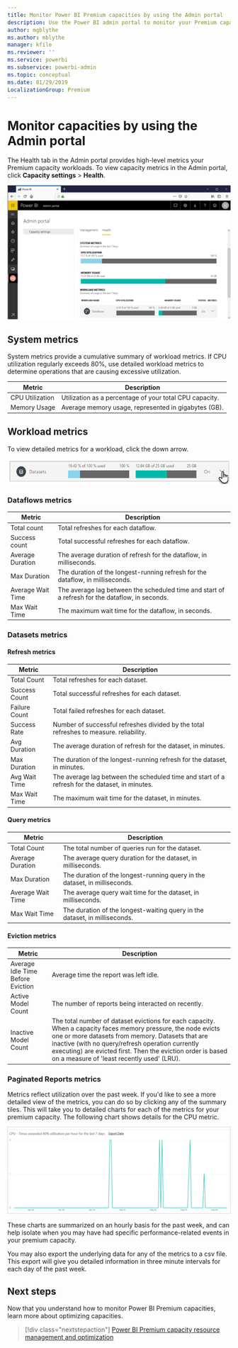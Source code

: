 ```yaml
---
title: Monitor Power BI Premium capacities by using the Admin portal
description: Use the Power BI admin portal to monitor your Premium capacities.
author: mgblythe
ms.author: mblythe
manager: kfile
ms.reviewer: ''
ms.service: powerbi
ms.subservice: powerbi-admin
ms.topic: conceptual
ms.date: 01/29/2019
LocalizationGroup: Premium 
---
```


# Monitor capacities by using the Admin portal

The Health tab in the Admin portal provides high-level metrics your Premium capacity workloads. To view capacity metrics in the Admin portal, click **Capacity settings** > **Health**.

![Health tab in the Admin portal](media/service-admin-premium-monitor-portal/admin-portal-health.png)


## System metrics

System metrics provide a cumulative summary of workload metrics. If CPU utilization regularly exceeds 80%, use detailed workload metrics to determine operations that are causing excessive utilization.

| **Metric** | **Description** |
| --- | --- |
| CPU Utilization | Utilization as a percentage of your total CPU capacity. |
| Memory Usage |Average memory usage, represented in gigabytes (GB). |


## Workload metrics

To view detailed metrics for a workload, click the down arrow.  

![Expand workload metrics](media/service-admin-premium-monitor-portal/admin-portal-health-expand.png)


### Dataflows metrics



|**Metric**  |**Description**  |
|---------|---------|
|Total count      |   Total refreshes for each dataflow.       |
|Success count      |    Total successful refreshes for each dataflow.      |
|Average Duration      |    The average duration of refresh for the dataflow, in milliseconds.     |
|Max Duration      |   The duration of the longest-running refresh for the dataflow, in milliseconds.      |
|Average Wait Time      |    The average lag between the scheduled time and start of a refresh for the dataflow, in seconds.     |
|Max Wait Time      |    The maximum wait time for the dataflow, in seconds.     |


### Datasets metrics

#### Refresh metrics

|**Metric**  |**Description**  |
|---------|---------|
|Total Count      |   Total refreshes for each dataset.       |
|Success Count     |     Total successful refreshes for each dataset.     |
|Failure Count      |     Total failed refreshes for each dataset.     |
|Success Rate      |     Number of successful refreshes divided by the total refreshes to measure. reliability.      |
|Avg Duration     |    The average duration of refresh for the dataset, in minutes.      |
|Max Duration      |    The duration of the longest-running refresh for the dataset, in minutes.      |
|Avg Wait Time      |     The average lag between the scheduled time and start of a refresh for the dataset, in minutes.     |
|Max Wait Time      |     The maximum wait time for the dataset, in minutes.    |

#### Query metrics

|**Metric**  |**Description**  |
|---------|---------|
|Total Count      |    The total number of queries run for the dataset.      |
|Average Duration      |    The average query duration for the dataset, in milliseconds.      |
|Max Duration      |   The duration of the longest-running query in the dataset, in milliseconds.       |
|Average Wait Time     |    The average query wait time for the dataset, in milliseconds.     |
|Max Wait Time      |   The duration of the longest-waiting query in the dataset, in milliseconds.       |

#### Eviction metrics

|**Metric**  |**Description**  |
|---------|---------|
|   Average Idle Time Before Eviction    |    Average time the report was left idle.   |
|   Active Model Count  |   The number of reports being interacted on recently.   |
|   Inactive Model Count   |  The total number of dataset evictions for each capacity. When a capacity faces memory pressure, the node evicts one or more datasets from memory. Datasets that are inactive (with no query/refresh operation currently executing) are evicted first. Then the eviction order is based on a measure of 'least recently used' (LRU).   |

### Paginated Reports metrics





Metrics reflect utilization over the past week.  If you'd like to see a more detailed view of the metrics, you can do so by clicking any of the summary tiles.  This will take you to detailed charts for each of the metrics for your premium capacity. The following chart shows details for the CPU metric.

![Detailed usage chart CPU](media/service-admin-premium-monitor-capacity/premium-usage-detailed-chart-cpu.png)

These charts are summarized on an hourly basis for the past week, and can help isolate when you may have had specific performance-related events in your premium capacity.

You may also export the underlying data for any of the metrics to a csv file.  This export will give you detailed information in three minute intervals for each day of the past week.

## Next steps

Now that you understand how to monitor Power BI Premium capacities, learn more about optimizing capacities.

> [!div class="nextstepaction"]
> [Power BI Premium capacity resource management and optimization](service-premium-understand-how-it-works.md)

